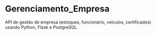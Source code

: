 # Gerenciamento_Empresa
API de gestão de empresa (estoques, funcionário, veículos, certificados) usando Python, Flask e PostgreSQL
